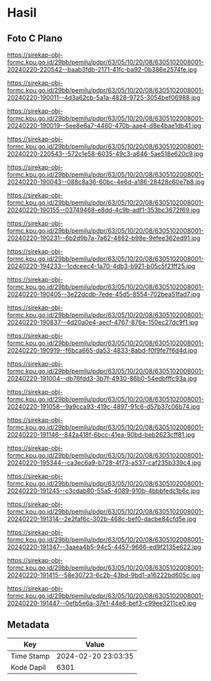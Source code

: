 # Hasil

## Foto C Plano

https://sirekap-obj-formc.kpu.go.id/29bb/pemilu/pdpr/63/05/10/20/08/6305102008001-20240220-220542--baab3fdb-2171-41fc-ba92-0b386e2574fe.jpg

https://sirekap-obj-formc.kpu.go.id/29bb/pemilu/pdpr/63/05/10/20/08/6305102008001-20240220-190011--4d3a62cb-5a1a-4828-9725-3054bef06988.jpg

https://sirekap-obj-formc.kpu.go.id/29bb/pemilu/pdpr/63/05/10/20/08/6305102008001-20240220-190019--5ee8e6a7-4460-470b-aae4-d8e4bae1db41.jpg

https://sirekap-obj-formc.kpu.go.id/29bb/pemilu/pdpr/63/05/10/20/08/6305102008001-20240220-220543--572c1e58-6035-49c3-a646-5ae518e620c9.jpg

https://sirekap-obj-formc.kpu.go.id/29bb/pemilu/pdpr/63/05/10/20/08/6305102008001-20240220-190043--088c8a36-60bc-4e6d-a186-28428c60e7b8.jpg

https://sirekap-obj-formc.kpu.go.id/29bb/pemilu/pdpr/63/05/10/20/08/6305102008001-20240220-190155--03749468-e8dd-4c9b-adf1-353bc3672f69.jpg

https://sirekap-obj-formc.kpu.go.id/29bb/pemilu/pdpr/63/05/10/20/08/6305102008001-20240220-190231--6b2d9b7a-7a62-4862-b98e-9efee362ed91.jpg

https://sirekap-obj-formc.kpu.go.id/29bb/pemilu/pdpr/63/05/10/20/08/6305102008001-20240220-194233--1cdceec4-1a70-4db3-b921-b05c5f21ff25.jpg

https://sirekap-obj-formc.kpu.go.id/29bb/pemilu/pdpr/63/05/10/20/08/6305102008001-20240220-190405--3e22dcdb-7ede-45d5-8554-702bea51fad7.jpg

https://sirekap-obj-formc.kpu.go.id/29bb/pemilu/pdpr/63/05/10/20/08/6305102008001-20240220-190837--4d20a0e4-aecf-4767-876e-150ec27dc9f1.jpg

https://sirekap-obj-formc.kpu.go.id/29bb/pemilu/pdpr/63/05/10/20/08/6305102008001-20240220-190919--f6bca665-da53-4833-8abd-f0f9fe7f6d4d.jpg

https://sirekap-obj-formc.kpu.go.id/29bb/pemilu/pdpr/63/05/10/20/08/6305102008001-20240220-191004--db76fdd3-3b7f-4930-86b0-54edbfffc93a.jpg

https://sirekap-obj-formc.kpu.go.id/29bb/pemilu/pdpr/63/05/10/20/08/6305102008001-20240220-191058--9a9cca93-419c-4897-91c6-d57b37c06b74.jpg

https://sirekap-obj-formc.kpu.go.id/29bb/pemilu/pdpr/63/05/10/20/08/6305102008001-20240220-191146--842a418f-6bcc-41ea-90bd-beb2623cff81.jpg

https://sirekap-obj-formc.kpu.go.id/29bb/pemilu/pdpr/63/05/10/20/08/6305102008001-20240220-195344--ca3ec6a9-b728-4f73-a537-caf235b339c4.jpg

https://sirekap-obj-formc.kpu.go.id/29bb/pemilu/pdpr/63/05/10/20/08/6305102008001-20240220-191245--c3cdab80-55a5-4089-910b-4bbbfedc1b6c.jpg

https://sirekap-obj-formc.kpu.go.id/29bb/pemilu/pdpr/63/05/10/20/08/6305102008001-20240220-191314--2e2faf6c-302b-468c-bef0-dacbe84cfd5e.jpg

https://sirekap-obj-formc.kpu.go.id/29bb/pemilu/pdpr/63/05/10/20/08/6305102008001-20240220-191347--3aaea4b5-94c5-4457-9666-ed9f2135e622.jpg

https://sirekap-obj-formc.kpu.go.id/29bb/pemilu/pdpr/63/05/10/20/08/6305102008001-20240220-191415--58e30723-6c2b-43bd-9bd1-a16222bd605c.jpg

https://sirekap-obj-formc.kpu.go.id/29bb/pemilu/pdpr/63/05/10/20/08/6305102008001-20240220-191447--0efb5e6a-37e1-44e8-bef3-c99ee3211ce0.jpg


## Metadata

| Key        | Value               |
| ---------- | ------------------- |
| Time Stamp | 2024-02-20 23:03:35 |
| Kode Dapil | 6301                |




